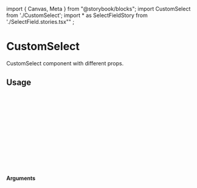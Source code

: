 import { Canvas, Meta } from "@storybook/blocks";
import CustomSelect from './CustomSelect';
import * as SelectFieldStory from './SelectField.stories.tsx"" ;

<Meta of={SelectFieldStory} title="CustomSelect" />

# CustomSelect

CustomSelect component with different props.

<Canvas of={SelectFieldStory.CustomSelectExample} />

## Usage

```ts
import CustomSelect from '@/components/form/SelectField/CustomSelect';

const CustomSelectEx = () => {
  return (
    <CustomSelect
        label='country'
        name="country"
        isMulti={true}
        options={countryOptions}
    />
  );
};
export default CustomSelectEx;
```
#### Arguments
